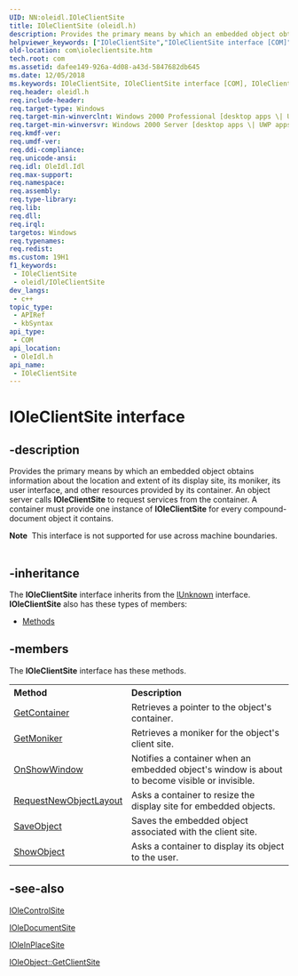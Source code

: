 ```yaml
---
UID: NN:oleidl.IOleClientSite
title: IOleClientSite (oleidl.h)
description: Provides the primary means by which an embedded object obtains information about the location and extent of its display site, its moniker, its user interface, and other resources provided by its container.
helpviewer_keywords: ["IOleClientSite","IOleClientSite interface [COM]","IOleClientSite interface [COM]","described","_ole_ioleclientsite","com.ioleclientsite","oleidl/IOleClientSite"]
old-location: com\ioleclientsite.htm
tech.root: com
ms.assetid: dafee149-926a-4d08-a43d-5847682db645
ms.date: 12/05/2018
ms.keywords: IOleClientSite, IOleClientSite interface [COM], IOleClientSite interface [COM],described, _ole_ioleclientsite, com.ioleclientsite, oleidl/IOleClientSite
req.header: oleidl.h
req.include-header: 
req.target-type: Windows
req.target-min-winverclnt: Windows 2000 Professional [desktop apps \| UWP apps]
req.target-min-winversvr: Windows 2000 Server [desktop apps \| UWP apps]
req.kmdf-ver: 
req.umdf-ver: 
req.ddi-compliance: 
req.unicode-ansi: 
req.idl: OleIdl.Idl
req.max-support: 
req.namespace: 
req.assembly: 
req.type-library: 
req.lib: 
req.dll: 
req.irql: 
targetos: Windows
req.typenames: 
req.redist: 
ms.custom: 19H1
f1_keywords:
 - IOleClientSite
 - oleidl/IOleClientSite
dev_langs:
 - c++
topic_type:
 - APIRef
 - kbSyntax
api_type:
 - COM
api_location:
 - OleIdl.h
api_name:
 - IOleClientSite
---
```


# IOleClientSite interface


## -description

Provides the primary means by which an embedded object obtains information about the location and extent of its display site, its moniker, its user interface, and other resources provided by its container. An object server calls <b>IOleClientSite</b> to request services from the container. A container must provide one instance of <b>IOleClientSite</b> for every compound-document object it contains.
<div class="alert"><b>Note</b>  This interface is not supported for use across machine boundaries.</div><div> </div>

## -inheritance

The <b xmlns:loc="http://microsoft.com/wdcml/l10n">IOleClientSite</b> interface inherits from the <a href="https://docs.microsoft.com/windows/desktop/api/unknwn/nn-unknwn-iunknown">IUnknown</a> interface. <b>IOleClientSite</b> also has these types of members:
<ul>
<li><a href="https://docs.microsoft.com/">Methods</a></li>
</ul>

## -members

The <b>IOleClientSite</b> interface has these methods.
<table class="members" id="memberListMethods">
<tr>
<th align="left" width="37%">Method</th>
<th align="left" width="63%">Description</th>
</tr>
<tr data="declared;">
<td align="left" width="37%">
<a href="https://docs.microsoft.com/windows/desktop/api/oleidl/nf-oleidl-ioleclientsite-getcontainer">GetContainer</a>
</td>
<td align="left" width="63%">
Retrieves a pointer to the object's container.

</td>
</tr>
<tr data="declared;">
<td align="left" width="37%">
<a href="https://docs.microsoft.com/windows/desktop/api/oleidl/nf-oleidl-ioleclientsite-getmoniker">GetMoniker</a>
</td>
<td align="left" width="63%">
Retrieves a moniker for the object's client site.

</td>
</tr>
<tr data="declared;">
<td align="left" width="37%">
<a href="https://docs.microsoft.com/windows/desktop/api/oleidl/nf-oleidl-ioleclientsite-onshowwindow">OnShowWindow</a>
</td>
<td align="left" width="63%">
Notifies a container when an embedded object's window is about to become visible or invisible.

</td>
</tr>
<tr data="declared;">
<td align="left" width="37%">
<a href="https://docs.microsoft.com/windows/desktop/api/oleidl/nf-oleidl-ioleclientsite-requestnewobjectlayout">RequestNewObjectLayout</a>
</td>
<td align="left" width="63%">
Asks a container to resize the display site for embedded objects.

</td>
</tr>
<tr data="declared;">
<td align="left" width="37%">
<a href="https://docs.microsoft.com/windows/desktop/api/oleidl/nf-oleidl-ioleclientsite-saveobject">SaveObject</a>
</td>
<td align="left" width="63%">
Saves the embedded object associated with the client site.

</td>
</tr>
<tr data="declared;">
<td align="left" width="37%">
<a href="https://docs.microsoft.com/windows/desktop/api/oleidl/nf-oleidl-ioleclientsite-showobject">ShowObject</a>
</td>
<td align="left" width="63%">
Asks a container to display its object to the user.

</td>
</tr>
</table>

## -see-also

<a href="https://docs.microsoft.com/windows/desktop/api/ocidl/nn-ocidl-iolecontrolsite">IOleControlSite</a>



<a href="https://docs.microsoft.com/windows/desktop/api/docobj/nn-docobj-ioledocumentsite">IOleDocumentSite</a>



<a href="https://docs.microsoft.com/windows/desktop/api/oleidl/nn-oleidl-ioleinplacesite">IOleInPlaceSite</a>



<a href="https://docs.microsoft.com/windows/desktop/api/oleidl/nf-oleidl-ioleobject-getclientsite">IOleObject::GetClientSite</a>

